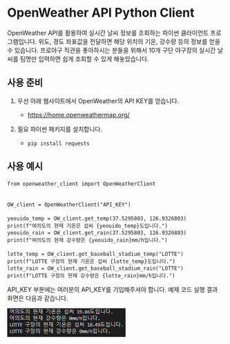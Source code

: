 # OpenWeather API Python Client

OpenWeather API를 활용하여 실시간 날씨 정보를 조회하는 파이썬 클라이언트 프로그램입니다. 위도, 경도 좌표값을 전달하면 해당 위치의 기온, 강수량 등의 정보를 얻을 수 있습니다. 프로야구 직관을 좋아하시는 분들을 위해서 10개 구단 야구장의 실시간 날씨를 팀명만 입력하면 쉽게 조회할 수 있게 해놓았습니다.

## 사용 준비

1. 우선 아래 웹사이트에서 OpenWeather의 API KEY를 얻습니다.

   - <https://home.openweathermap.org/>

2. 필요 파이썬 패키지를 설치합니다.

   - `pip install requests`

## 사용 예시

```
from openweather_client import OpenWeatherClient


OW_client = OpenWeatherClient("API_KEY")

yeouido_temp = OW_client.get_temp(37.5295803, 126.9326803)
print(f"여의도의 현재 기온은 섭씨 {yeouido_temp}도입니다.")
yeouido_rain = OW_client.get_rain(37.5295803, 126.9326803)
print(f"여의도의 현재 강수량은 {yeouido_rain}mm/h입니다.")

lotte_temp = OW_client.get_baseball_stadium_temp("LOTTE")
print(f"LOTTE 구장의 현재 기온은 섭씨 {lotte_temp}도입니다.")
lotte_rain = OW_client.get_baseball_stadium_rain("LOTTE")
print(f"LOTTE 구장의 현재 강수량은 {lotte_rain}mm/h입니다.")

```

API_KEY 부분에는 여러분의 API_KEY를 기입해주셔야 합니다. 예제 코드 실행 결과 화면은 다음과 같습니다.

![예제실행화면](./Screenshot.png)
